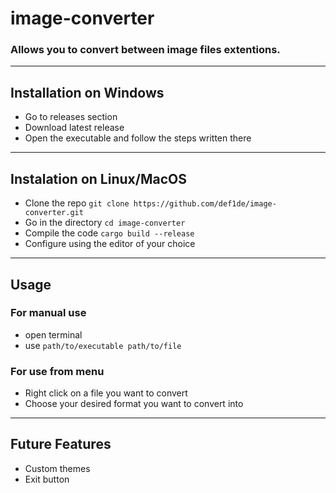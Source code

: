 # image-converter
### Allows you to convert between image files extentions.

---
## Installation on Windows
- Go to releases section
- Download latest release
- Open the executable and follow the steps written there

---
## Instalation on Linux/MacOS
- Clone the repo `git clone https://github.com/def1de/image-converter.git`
- Go in the directory `cd image-converter`
- Compile the code `cargo build --release`
- Configure using the editor of your choice

---
## Usage
### For manual use
- open terminal
- use `path/to/executable path/to/file`
### For use from menu
- Right click on a file you want to convert
- Choose your desired format you want to convert into

---
## Future Features
- Custom themes
- Exit button
